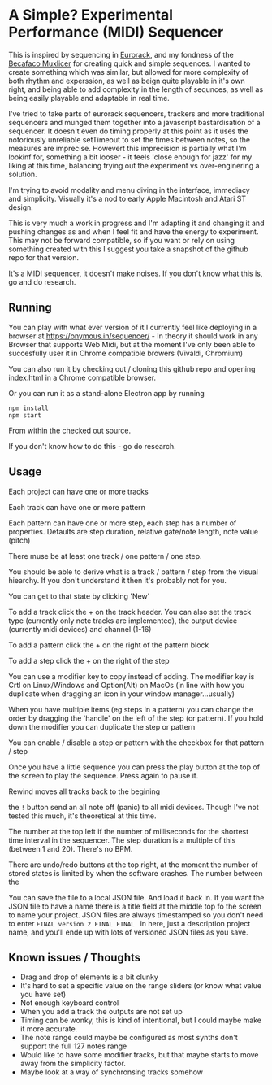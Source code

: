 # A Simple? Experimental Performance (MIDI) Sequencer

This is inspired by sequencing in [Eurorack](https://en.wikipedia.org/wiki/Eurorack), and my fondness of the [Becafaco Muxlicer](https://www.befaco.org/muxlicer-2/) for creating quick and simple sequences. I wanted to create something which was similar, but allowed for more complexity of both rhythm and experssion, as well as beign quite playable in it's own right, and being able to add complexity in the length of sequnces, as well as being easily playable and adaptable in real time. 

I've tried to take parts of eurorack sequencers, trackers and more traditional sequencers and munged them together into a javascript bastardisation of a sequencer. It doesn't even do timing properly at this point as it uses the notoriously unreliable setTimeout to set the times between notes, so the measures are imprecise. Howevert this imprecision is partially what I'm lookinf for, something a bit looser - it feels 'close enough for jazz' for my liking at this time, balancing trying out the experiment vs over-enginering a solution.

I'm trying to avoid modality and menu diving in the interface, immediacy and simplicity. Visually it's a nod to early Apple Macintosh and Atari ST design. 

This is very much a work in progress and I'm adapting it and changing it and pushing changes as and when I feel fit and have the energy to experiment. This may not be forward compatible, so if you want or rely on using something created with this I suggest you take a snapshot of the github repo for that version.

It's a MIDI sequencer, it doesn't make noises. If you don't know what this is, go and do research.

## Running

You can play with what ever version of it I currently feel like deploying in a browser at https://onymous.in/sequencer/ - In theory it should work in any Browser that supports Web Midi, but at the moment I've only been able to succesfully user it in Chrome compatible browers (Vivaldi, Chromium)

You can also run it by checking out / cloning this github repo and opening index.html in a Chrome compatible browser.

Or you can run it as a stand-alone Electron app by running

```
npm install
npm start
```

From within the checked out source.

If you don't know how to do this - go do research.

## Usage

Each project can have one or more tracks

Each track can have one or more pattern

Each pattern can have one or more step, each step has a number of properties. Defaults are step duration, relative gate/note length, note value (pitch)

There muse be at least one track / one pattern / one step. 

You should be able to derive what is a track / pattern / step from the visual hiearchy. If you don't understand it then it's probably not for you.

You can get to that state by clicking 'New'

To add a track click the + on the track header. You can also set the track type (currently only note tracks are implemented), the output device (currently midi devices) and channel (1-16)

To add a pattern click the + on the right of the pattern block

To add a step click the + on the right of the step

You can use a modifier key to copy instead of adding. The modifier key is Crtl on Linux/Windows and Option(Alt) on MacOs (in line with how you duplicate when dragging an icon in your window manager...usually)

When you have multiple items (eg steps in a pattern) you can change the order by dragging the 'handle' on the left of the step (or pattern). If you hold down the modifier you can duplicate the step or pattern

You can enable / disable a step or pattern with the checkbox for that pattern / step

Once you have a little sequence you can press the play button at the top of the screen to play the sequence. Press again to pause it.

Rewind moves all tracks back to the begining

the `!` button send an all note off (panic) to all midi devices. Though I've not tested this much, it's theoretical at this time.

The number at the top left if the number of milliseconds for the shortest time interval in the sequencer. The step duration is a multiple of this (between 1 and 20). There's no BPM.

There are undo/redo buttons at the top right, at the moment the number of stored states is limited by when the software crashes. The number between the 

You can save the file to a local JSON file. And load it back in. If you want the JSON file to have a name there is a title field at the middle top fo the screen to name your project. JSON files are always timestamped so you don't need to enter `FINAL version 2 FINAL FINAL
` in here, just a description project name, and you'll ende up with lots of versioned JSON files as you save. 

## Known issues / Thoughts

* Drag and drop of elements is a bit clunky
* It's hard to set a specific value on the range sliders (or know what value you have set)
* Not enough keyboard control 
* When you add a track the outputs are not set up
* Timing can be wonky, this is kind of intentional, but I could maybe make it more accurate.
* The note range could maybe be configured as most synths don't support the full 127 notes range
* Would like to have some modifier tracks, but that maybe starts to move away from the simplicity factor.
* Maybe look at a way of synchronsing tracks somehow

